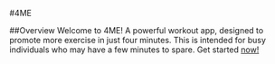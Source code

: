 #4ME

##Overview
Welcome to 4ME! A powerful workout app, designed to promote more exercise in just four minutes. This is intended for busy individuals who may have a few minutes to spare. Get started [now!](http://4me.bitballoon.com/)
